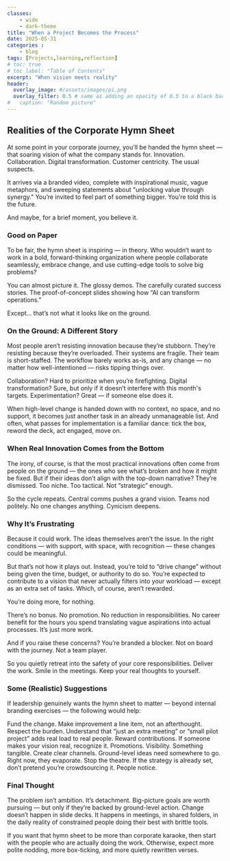 ```yaml
---
classes: 
    - wide
    - dark-theme
title: "When a Project Becomes the Process"
date: 2025-05-31
categories :
    - blog
tags: [Projects,learning,reflection]
# toc: true
# toc_label: "Table of Contents"
excerpt: "When vision meets reality"
header:
  overlay_image: #/assets/images/pi.png
  overlay_filter: 0.5 # same as adding an opacity of 0.5 to a black background
#   caption: "Random picture"
---
```


## Realities of the Corporate Hymn Sheet

At some point in your corporate journey, you'll be handed the hymn sheet — that soaring vision of what the company stands for. Innovation. Collaboration. Digital transformation. Customer centricity. The usual suspects.

It arrives via a branded video, complete with inspirational music, vague metaphors, and sweeping statements about "unlocking value through synergy." You’re invited to feel part of something bigger. You’re told this is the future.

And maybe, for a brief moment, you believe it.

### Good on Paper

To be fair, the hymn sheet is inspiring — in theory. Who wouldn’t want to work in a bold, forward-thinking organization where people collaborate seamlessly, embrace change, and use cutting-edge tools to solve big problems?

You can almost picture it. The glossy demos. The carefully curated success stories. The proof-of-concept slides showing how “AI can transform operations.”

Except… that’s not what it looks like on the ground.

### On the Ground: A Different Story

Most people aren’t resisting innovation because they’re stubborn. They’re resisting because they’re overloaded. Their systems are fragile. Their team is short-staffed. The workflow barely works as-is, and any change — no matter how well-intentioned — risks tipping things over.

Collaboration? Hard to prioritize when you’re firefighting. Digital transformation? Sure, but only if it doesn’t interfere with this month's targets. Experimentation? Great — if someone else does it.

When high-level change is handed down with no context, no space, and no support, it becomes just another task in an already unmanageable list. And often, what passes for implementation is a familiar dance: tick the box, reword the deck, act engaged, move on.

### When Real Innovation Comes from the Bottom

The irony, of course, is that the most practical innovations often come from people on the ground — the ones who see what’s broken and how it might be fixed. But if their ideas don’t align with the top-down narrative? They’re dismissed. Too niche. Too tactical. Not “strategic” enough.

So the cycle repeats. Central comms pushes a grand vision. Teams nod politely. No one changes anything. Cynicism deepens.

### Why It’s Frustrating

Because it could work. The ideas themselves aren’t the issue. In the right conditions — with support, with space, with recognition — these changes could be meaningful.

But that’s not how it plays out. Instead, you’re told to “drive change” without being given the time, budget, or authority to do so. You’re expected to contribute to a vision that never actually filters into your workload — except as an extra set of tasks. Which, of course, aren’t rewarded.

You’re doing more, for nothing.

There’s no bonus. No promotion. No reduction in responsibilities. No career benefit for the hours you spend translating vague aspirations into actual processes. It’s just more work.

And if you raise these concerns? You’re branded a blocker. Not on board with the journey. Not a team player.

So you quietly retreat into the safety of your core responsibilities. Deliver the work. Smile in the meetings. Keep your real thoughts to yourself.

### Some (Realistic) Suggestions

If leadership genuinely wants the hymn sheet to matter — beyond internal branding exercises — the following would help:

 Fund the change. Make improvement a line item, not an afterthought.
 Respect the burden. Understand that “just an extra meeting” or “small pilot project” adds real load to real people.
 Reward contributions. If someone makes your vision real, recognize it. Promotions. Visibility. Something tangible.
 Create clear channels. Ground-level ideas need somewhere to go. Right now, they evaporate.
 Stop the theatre. If the strategy is already set, don’t pretend you’re crowdsourcing it. People notice.

### Final Thought

The problem isn’t ambition. It’s detachment. Big-picture goals are worth pursuing — but only if they’re backed by ground-level action. Change doesn’t happen in slide decks. It happens in meetings, in shared folders, in the daily reality of constrained people doing their best with brittle tools.

If you want that hymn sheet to be more than corporate karaoke, then start with the people who are actually doing the work. Otherwise, expect more polite nodding, more box-ticking, and more quietly rewritten verses.